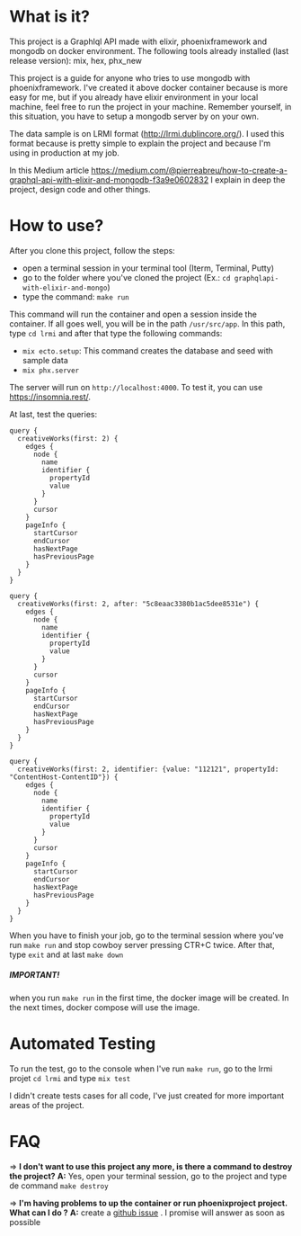 # What is it?

This project is a Graphlql API made with elixir, phoenixframework and mongodb on docker environment. The following tools already installed (last release version): mix, hex, phx_new

This project is a guide for anyone who tries to use mongodb with phoenixframework. I've created it above docker container because is more easy for me, but if you already have elixir environment in your local machine, feel free to run the project in your machine. Remember yourself, in this situation, you have to setup a mongodb server by on your own.

The data sample is on LRMI format (http://lrmi.dublincore.org/). I used this format because is pretty simple to explain the project and because I'm using in production at my job.

In this Medium article https://medium.com/@pierreabreu/how-to-create-a-graphql-api-with-elixir-and-mongodb-f3a9e0602832 I explain in deep the project, design code and other things.

# How to use?

After you clone this project, follow the steps:
- open a terminal session in your terminal tool (Iterm, Terminal, Putty)
- go to the folder where you've cloned the project (Ex.: ```cd graphqlapi-with-elixir-and-mongo```)
- type the command: ```make run```

This command will run the container and open a session inside the container. If all goes well, you will be in the path ```/usr/src/app```.   In this path, type `cd lrmi` and after that type the following commands:
* ```mix ecto.setup```: This command creates the database and seed with sample data
* ```mix phx.server```

The server will run on `http://localhost:4000`. To test it, you can use https://insomnia.rest/.

At last, test the queries:
````
query {
  creativeWorks(first: 2) {
    edges {
      node {
        name
        identifier {
          propertyId
          value
        }
      }
      cursor
    }
    pageInfo {
      startCursor
      endCursor
      hasNextPage
      hasPreviousPage
    }
  }
}
````

````
query {
  creativeWorks(first: 2, after: "5c8eaac3380b1ac5dee8531e") {
    edges {
      node {
        name
        identifier {
          propertyId
          value
        }
      }
      cursor
    }
    pageInfo {
      startCursor
      endCursor
      hasNextPage
      hasPreviousPage
    }
  }
}
````

```
query {
  creativeWorks(first: 2, identifier: {value: "112121", propertyId: "ContentHost-ContentID"}) {
    edges {
      node {
        name
        identifier {
          propertyId
          value
        }
      }
      cursor
    }
    pageInfo {
      startCursor
      endCursor
      hasNextPage
      hasPreviousPage
    }
  }
}
```

When you have to finish your job, go to the terminal session where you've run `make run` and stop cowboy server pressing CTR+C twice. After that, type `exit` and at last `make down`

##### IMPORTANT!
when you run ```make run``` in the first time, the docker image will be created. In the next times, docker compose will use the image.

# Automated Testing
To run the test, go to the console when I've run `make run`, go to the lrmi projet `cd lrmi` and type `mix test`

I didn't create tests cases for all code, I've just created for more important areas of the project.

# FAQ

=> **I don't want to use this project any more, is there a command to destroy the project?**
**A:** Yes, open your terminal session, go to the project and type de command `make destroy`

=> **I'm having problems to up the container or run phoenixproject project. What can I do ?**
**A:** create a [github issue](https://github.com/pierreabreup/graphqlapi-with-elixir-and-mongo/issues) . I promise will answer as soon as possible
